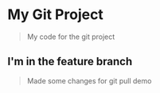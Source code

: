 # My Git Project

> My code for the git project

## I'm in the feature branch

> Made some changes for git pull demo
